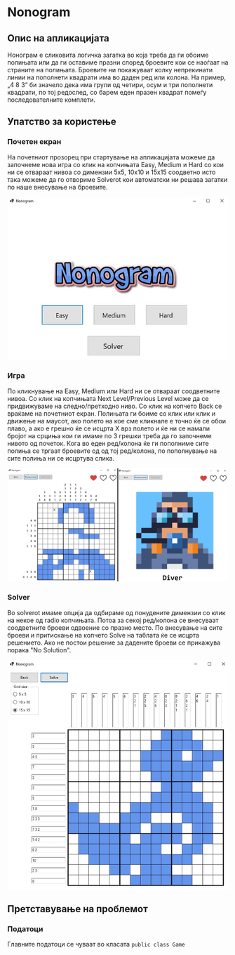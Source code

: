 # Nonogram

## Опис на апликацијата
Нонограм е сликовита логичка загатка во која треба да ги обоиме полињата или да ги оставиме празни според броевите кои се наоѓаат на страните на полињата. Броевите ни покажуваат колку непрекинати линии на пополнети квадрати има во даден ред или колона. На пример, „4 8 3“ би значело дека има групи од четири, осум и три пополнети квадрати, по тој редослед, со барем еден празен квадрат помеѓу последователните комплети. 

## Упатство за користење

### Почетен екран
На почетниот прозорец при стартување на апликацијата можеме да започнеме нова игра со клик на копчињата Easy, Medium и Hard со кои ни се отвараат нивоа со димензии 5x5, 10x10 и 15x15 соодветно исто така можеме да го отвориме Solverot кои автоматски ни решава загатки по наше внесување на броевите.

<div align=center>
  <img src="https://github.com/KostaFortumanov/Nonogram/blob/master/Nonogram/Resources/title_page.jpg">
</div>

### Игра
По кликнување на Easy, Medium или Hard ни се отвараат соодветните нивоа. Со клик на копчињата Next Level/Previous Level може да се придвижуваме на следно/претходно ниво. Со клик на копчето Back се враќаме на почетниот екран. Полињата ги боиме со клик или клик и движење на маусот, ако полето на кое сме кликнале е точно ќе се обои плаво, а ако е грешно ќе се исцрта X врз полето и ќе ни се намали бројот на срциња кои ги имаме по 3 грешки треба да го започнеме нивото од почеток. Кога во еден ред/колона ќе ги пополниме сите полиња се тргаат броевите од од тој ред/колона, по пополнување на сите полиња ни се исцртува слика.

<img src="https://github.com/KostaFortumanov/Nonogram/blob/master/Nonogram/Resources/game.jpg">

### Solver
Во solverot имаме опција да одбираме од понудените димензии со клик на некое од radio копчињата. Потоа за секој ред/колона се внесуваат соодветните броеви одвоение со празно место. По внесување на сите броеви и притискање на копчето Solve на таблата ќе се исцрта решението. Ако не постои решение за дадените броеви се прикажува порака "No Solution".
<div align=center>
  <img src="https://github.com/KostaFortumanov/Nonogram/blob/master/Nonogram/Resources/solver.jpg">
</div>

## Претставување на проблемот

### Податоци
Главните податоци се чуваат во класата ```public class Game```
